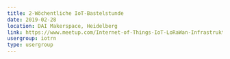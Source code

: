 ```yaml
---
title: 2-Wöchentliche IoT-Bastelstunde
date: 2019-02-28
location: DAI Makerspace, Heidelberg
link: https://www.meetup.com/Internet-of-Things-IoT-LoRaWan-Infrastruktur-4-RheinNeckar/events/wgskdpyzdblc/
usergroup: iotrn
type: usergroup
---
```

